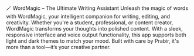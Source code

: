 🪄 WordMagic – The Ultimate Writing Assistant
Unleash the magic of words with WordMagic, your intelligent companion for writing, editing, and creativity. Whether you're a student, professional, or content creator, WordMagic transforms your thoughts into polished content. With a sleek, responsive interface and voice output functionality, this app supports both light and dark themes to match your mood. Built with care by Prabir, it's more than a tool—it’s your creative partner.
